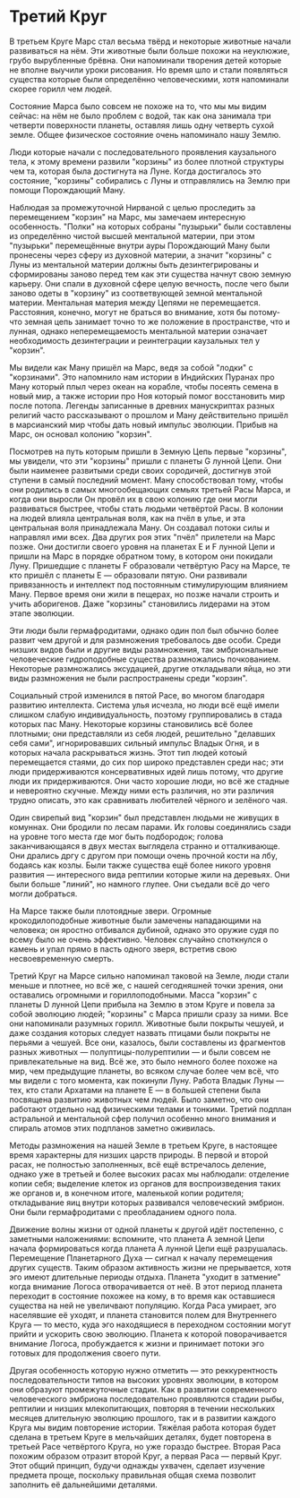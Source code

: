 # Третий Круг

В третьем Круге Марс стал весьма твёрд и некоторые животные начали развиваться на нём. Эти животные были больше похожи на неуклюжие, грубо вырубленные брёвна. Они напоминали творения детей которые не вполне выучили уроки рисования. Но время шло и стали появляться существа которые были определённо человеческими, хотя напоминали скорее горилл чем людей.

Состояние Марса было совсем не похоже на то, что мы мы видим сейчас: на нём не было проблем с водой, так как она занимала три четверти поверхности планеты, оставляя лишь одну четверть сухой земле. Общее физическое состояние очень напоминало нашу Землю.

Люди которые начали с последовательного проявления каузального тела, к этому времени развили "корзины" из более плотной структуры чем та, которая была достигнута на Луне. Когда достигалось это состояние, "корзины" собирались с Луны и отправлялись на Землю при помощи Порождающий Ману.

Наблюдая за промежуточной Нирваной с целью проследить за перемещением "корзин" на Марс, мы замечаем интересную особенность. "Полки" на которых собраны "пузырьки" были составлены из определённо чистой высшей ментальной материи, при этом "пузырьки" перемещённые внутри ауры Порождающий Ману были пронесены через сферу из духовной материи, а значит "корзины" с Луны из ментальной материи должны быть дезинтегрированы и сформированы заново перед тем как эти существа начнут свою земную карьеру. Они спали в духовной сфере целую вечность, после чего были заново одеты в "корзину" из соответвующей земной ментальной материи. Ментальная материя между Цепями не перемещается. Расстояния, конечно, могут не браться во внимание, хотя бы потому-что земная цепь занимает точно то же положение в пространстве, что и лунная, однако неперемещаемость ментальной материи означает необходимость дезинтеграции и реинтеграции каузальных тел у "корзин".

Мы видели как Ману пришёл на Марс, ведя за собой "лодки" с "корзинами". Это напомнило нам истории в Индийских Пуранах про Ману который плыл через океан на корабле, чтобы посеять семена в новый мир, а также истории про Ноя который помог восстановить мир после потопа. Легенды записанные в древних манускриптах разных религий часто рассказывают о прошлом и Ману действительно пришёл в марсианский мир чтобы дать новый импульс эволюции. Прибыв на Марс, он основал колонию "корзин".

Посмотрев на путь которым пришли в Земную Цепь первые "корзины", мы увидели, что эти "корзины" пришли с планеты G лунной Цепи. Они были наименее развитыми среди своих сородичей, достигнув этой ступени в самый последний момент. Ману способствовал тому, чтобы они родились в самых многообещающих семьях третьей Расы Марса, и когда они выросли Он провёл их в свою колонию где они могли развиваться быстрее, чтобы стать людьми четвёртой Расы. В колонии на людей влияла центральная воля, как на пчёл в улье, и эта центральная воля принадлежала Ману. Он создавал потоки силы и направлял ими всех. Два других роя этих "пчёл" прилетели на Марс позже. Они достигли своего уровня на планетах E и F лунной Цепи и пришли на Марс в порядке обратном тому, в котором они покидали Луну. Пришедщие с планеты F образовали четвёртую Расу на Марсе, те кто пришёл с планеты E — образовали пятую. Они развивали привязанность и интеллект под постоянным стимулирующим влиянием Ману. Первое время они жили в пещерах, но позже начали строить и учить аборигенов. Даже "корзины" становились лидерами на этом этапе эволюции.

Эти люди были гермафродитами, однако один пол был обычно более развит чем другой и для размножения требовалось две особи. Среди низших видов были и другие виды размножения, так эмбриональные человеческие гидроподобные существа размножались почкованием. Некоторые размножались эксудацией, другие откладывали яйца, но эти виды размножения не были распространены среди "корзин".

Социальный строй изменился в пятой Расе, во многом благодаря развитию интеллекта. Система улья исчезла, но люди всё ещё имели слишком слабую индивидуальность, поэтому группировались в стада которых пас Ману. Некоторые корзины становились всё более плотными; они представляли из себя людей, решительно "делавших себя сами", игнорировавших сильный импульс Владык Огня, и в которых начала раскрываться жизнь. Этот тип людей котоый перемещается стаями, до сих пор широко представлен среди нас; эти люди придерживаются консервативных идей лишь потому, что другие люди их придерживаются. Они часто хорошие люди, но всё же стадные и невероятно скучные. Между ними есть различия, но эти различия трудно описать, это как сравнивать любителей чёрного и зелёного чая.

Один свирепый вид "корзин" был представлен людьми не живущих в комуннах. Они бродили по лесам парами. Их головы соединялись сзади на уровне того места где мог быть подбородок; голова заканчивающаяся в двух местах выглядела странно и отталкивающе. Они дрались дргу с другом при помощи очень прочной кости на лбу, бодаясь как козлы. Были также существа ещё более никого уровня развития — интересного вида рептилии которые жили на деревьях. Они были больше "линий", но намного глупее. Они съедали всё до чего могли добраться.

На Марсе также были плотоядные звери. Огромные крокодилоподобные животные были замечены нападающими на человека; он яростно отбивался дубиной, однако это оружие судя по всему было не очень эффективно. Человек случайно споткнулся о камень и упал прямо в пасть одного зверя, встретив свою несвоевременную смерть.

Третий Круг на Марсе сильно напоминал таковой на Земле, люди стали меньше и плотнее, но всё же, с нашей сегодняшней точки зрения, они оставались огромными и гориллоподобными. Масса "корзин" с планеты D лунной Цепи прибыла на Землю в этом Круге и повела за собой эволюцию людей; "корзины" с Марса пришли сразу за ними. Все они напоминали разумных горилл. Животные были покрыты чешуей, и даже создания которых следует назвать птицами были покрыты не перьями а чешуей. Все они, казалось, были составлены из фрагментов разных животных — полуптицы-полурептилии — и были совсем не привлекательные на вид. Всё же, это было немного более похоже на мир, чем предыдущие планеты, во всяком случае более чем всё, что мы видели с того момента, как покинули Луну. Работа Владык Луны — тех, кто стали Архатами на планете E — в большей степени была посвящена развитию животных чем людей. Было заметно, что они работают отдельно над физическими телами и тонкими. Третий подплан астральной и ментальной сфер получил особенно много внимания и спираль атомов этих подпланов заметно оживилась.

Методы размножения на нашей Земле в третьем Круге, в настоящее время характерны для низших царств природы. В первой и второй расах, не полностью заполненных, всё ещё встречалось деление, однако уже в третьей и более высоких расах мы наблюдали: отделение копии себя; выделение клеток из органов для воспроизведения таких же органов и, в конечном итоге, маленькой копии родителя; откладывание яиц внутри которых развивался человеческий эмбрион. Они были гермафродитами с преобладанием одного пола.

Движение волны жизни от одной планеты к другой идёт постепенно, с заметными наложениями: вспомните, что планета A земной Цепи начала формироваться когда планета A лунной Цепи ещё разрушалась. Перемещение Планетарного Духа — сигнал к началу перемещения других существ. Таким образом активность жизни не прерывается, хотя эго имеют длительные периоды отдыха. Планета "уходит в затмение" когда внимание Логоса отворачивается от неё. В этот период планета переходит в состояние похожее на кому, в то время как оставшиеся существа на ней не увеличвают популяцию. Когда Раса умирает, эго населявшие её уходят, и планета становится полем для Внутреннего Круга — то место, куда эго находящиеся в переходном состоянии могут прийти и ускорить свою эволюцию. Планета к которой поворачивается внимание Логоса, пробуждается к жизни и принимает потоки эго готовых для продолжения своего пути.

Другая особенность которую нужно отметить — это реккурентность последовательности типов на высоких уровнях эволюции, в котором они образуют промежуточные стадии. Как в развитии современного человеческого эмбриона последовательно проявляются стадии рыбы, рептилии и низших млекопитающих, повторяя в течении нескольких месяцев длительную эволюцию прошлого, так и в развитии каждого Круга мы видим повторение истории. Тяжёлая работа которая будет сделана в третьем Круге в мельчайших деталях, будет повторена в третьей Расе четвёртого Круга, но уже гораздо быстрее. Вторая Раса похожим образом отразит второй Круг, а первая Раса — первый Круг. Этот общий принцип, будучи однажды ухвачен, сделает изучение предмета проще, поскольку правильная общая схема позволит заполнить её дальнейшими деталями.
